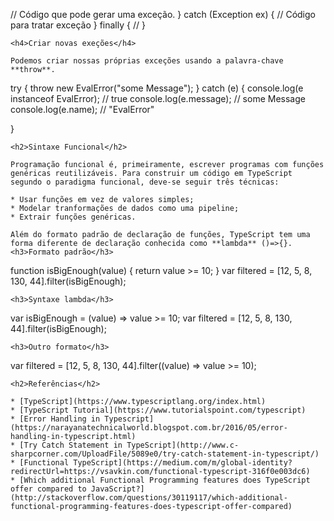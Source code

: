 // Código que pode gerar uma exceção.
}
catch (Exception ex)
{
// Código para tratar exceção
}
finally
{
//
}
```
<h4>Criar novas exeções</h4>

Podemos criar nossas próprias exceções usando a palavra-chave **throw**.

```
try {
  throw new EvalError("some Message");
} catch (e) {
  console.log(e instanceof EvalError); // true
  console.log(e.message);              // some Message
  console.log(e.name);                 // "EvalError"
  
}
```
<h2>Sintaxe Funcional</h2>

Programação funcional é, primeiramente, escrever programas com funções genéricas reutilizáveis. Para construir um código em TypeScript segundo o paradigma funcional, deve-se seguir três técnicas:

* Usar funções em vez de valores simples;
* Modelar tranformações de dados como uma pipeline;
* Extrair funções genéricas.

Além do formato padrão de declaração de funções, TypeScript tem uma forma diferente de declaração conhecida como **lambda** ()=>{}.
<h3>Formato padrão</h3>

```
function isBigEnough(value) {
  return value >= 10;
}
var filtered = [12, 5, 8, 130, 44].filter(isBigEnough);
```
<h3>Syntaxe lambda</h3>

```
var isBigEnough = (value) => value >= 10;
var filtered = [12, 5, 8, 130, 44].filter(isBigEnough);
```
<h3>Outro formato</h3>

```
var filtered = [12, 5, 8, 130, 44].filter((value) => value >= 10);
```
<h2>Referências</h2>

* [TypeScript](https://www.typescriptlang.org/index.html)
* [TypeScript Tutorial](https://www.tutorialspoint.com/typescript)
* [Error Handling in Typescript](https://narayanatechnicalworld.blogspot.com.br/2016/05/error-handling-in-typescript.html)
* [Try Catch Statement in TypeScript](http://www.c-sharpcorner.com/UploadFile/5089e0/try-catch-statement-in-typescript/)
* [Functional TypeScript](https://medium.com/m/global-identity?redirectUrl=https://vsavkin.com/functional-typescript-316f0e003dc6)
* [Which additional Functional Programming features does TypeScript offer compared to JavaScript?](http://stackoverflow.com/questions/30119117/which-additional-functional-programming-features-does-typescript-offer-compared)
